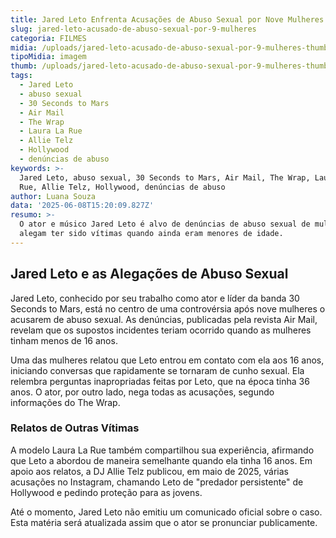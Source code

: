 ```yaml
---
title: Jared Leto Enfrenta Acusações de Abuso Sexual por Nove Mulheres
slug: jared-leto-acusado-de-abuso-sexual-por-9-mulheres
categoria: FILMES
midia: /uploads/jared-leto-acusado-de-abuso-sexual-por-9-mulheres-thumb.jpg
tipoMidia: imagem
thumb: /uploads/jared-leto-acusado-de-abuso-sexual-por-9-mulheres-thumb.jpg
tags:
  - Jared Leto
  - abuso sexual
  - 30 Seconds to Mars
  - Air Mail
  - The Wrap
  - Laura La Rue
  - Allie Telz
  - Hollywood
  - denúncias de abuso
keywords: >-
  Jared Leto, abuso sexual, 30 Seconds to Mars, Air Mail, The Wrap, Laura La
  Rue, Allie Telz, Hollywood, denúncias de abuso
author: Luana Souza
data: '2025-06-08T15:20:09.827Z'
resumo: >-
  O ator e músico Jared Leto é alvo de denúncias de abuso sexual de mulheres que
  alegam ter sido vítimas quando ainda eram menores de idade.
---
```


## Jared Leto e as Alegações de Abuso Sexual

Jared Leto, conhecido por seu trabalho como ator e líder da banda 30 Seconds to Mars, está no centro de uma controvérsia após nove mulheres o acusarem de abuso sexual. As denúncias, publicadas pela revista Air Mail, revelam que os supostos incidentes teriam ocorrido quando as mulheres tinham menos de 16 anos.

Uma das mulheres relatou que Leto entrou em contato com ela aos 16 anos, iniciando conversas que rapidamente se tornaram de cunho sexual. Ela relembra perguntas inapropriadas feitas por Leto, que na época tinha 36 anos. O ator, por outro lado, nega todas as acusações, segundo informações do The Wrap.

### Relatos de Outras Vítimas

A modelo Laura La Rue também compartilhou sua experiência, afirmando que Leto a abordou de maneira semelhante quando ela tinha 16 anos. Em apoio aos relatos, a DJ Allie Telz publicou, em maio de 2025, várias acusações no Instagram, chamando Leto de "predador persistente" de Hollywood e pedindo proteção para as jovens.

Até o momento, Jared Leto não emitiu um comunicado oficial sobre o caso. Esta matéria será atualizada assim que o ator se pronunciar publicamente.


